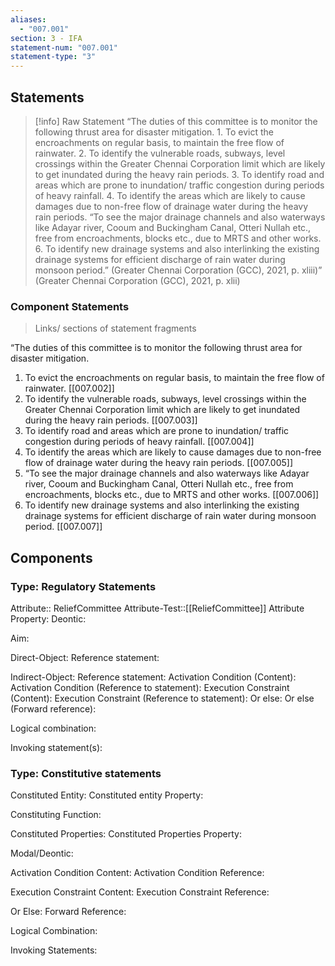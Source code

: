 ```yaml
---
aliases:
  - "007.001"
section: 3 - IFA
statement-num: "007.001"
statement-type: "3"
---
```

## Statements 
> [!info] Raw Statement
> “The duties of this committee is to monitor the following thrust area for disaster mitigation. 1. To evict the encroachments on regular basis, to maintain the free flow of rainwater. 2. To identify the vulnerable roads, subways, level crossings within the Greater Chennai Corporation limit which are likely to get inundated during the heavy rain periods. 3. To identify road and areas which are prone to inundation/ traffic congestion during periods of heavy rainfall. 4. To identify the areas which are likely to cause damages due to non-free flow of drainage water during the heavy rain periods. “To see the major drainage channels and also waterways like Adayar river, Cooum and Buckingham Canal, Otteri Nullah etc., free from encroachments, blocks etc., due to MRTS and other works. 6. To identify new drainage systems and also interlinking the existing drainage systems for efficient discharge of rain water during monsoon period.” (Greater Chennai Corporation (GCC), 2021, p. xliii)” (Greater Chennai Corporation (GCC), 2021, p. xlii)

### Component Statements
> Links/ sections of statement fragments

“The duties of this committee is to monitor the following thrust area for disaster mitigation. 
1. To evict the encroachments on regular basis, to maintain the free flow of rainwater. [[007.002]]
2. To identify the vulnerable roads, subways, level crossings within the Greater Chennai Corporation limit which are likely to get inundated during the heavy rain periods. [[007.003]]
3. To identify road and areas which are prone to inundation/ traffic congestion during periods of heavy rainfall. [[007.004]]
4. To identify the areas which are likely to cause damages due to non-free flow of drainage water during the heavy rain periods. [[007.005]] 
5. “To see the major drainage channels and also waterways like Adayar river, Cooum and Buckingham Canal, Otteri Nullah etc., free from encroachments, blocks etc., due to MRTS and other works.  [[007.006]]
6. To identify new drainage systems and also interlinking the existing drainage systems for efficient discharge of rain water during monsoon period. [[007.007]]

## Components

### Type: Regulatory Statements
Attribute:: ReliefCommittee
Attribute-Test::[[ReliefCommittee]] 
	Attribute Property:
Deontic:

Aim:

Direct-Object:
	Reference statement:

Indirect-Object:
	Reference statement:
Activation Condition (Content):
	Activation Condition (Reference to statement):
Execution Constraint (Content):
	Execution Constraint (Reference to statement): 
Or else:
	Or else (Forward reference):


Logical combination:


Invoking statement(s):


### Type: Constitutive statements

Constituted Entity:
	Constituted entity Property:

Constituting Function:

Constituted Properties:
	Constituted Properties Property:

Modal/Deontic:

Activation Condition Content:
	Activation Condition Reference:

Execution Constraint Content:
	Execution Constraint Reference:

Or Else:
	Forward Reference:

Logical Combination:

Invoking Statements:

